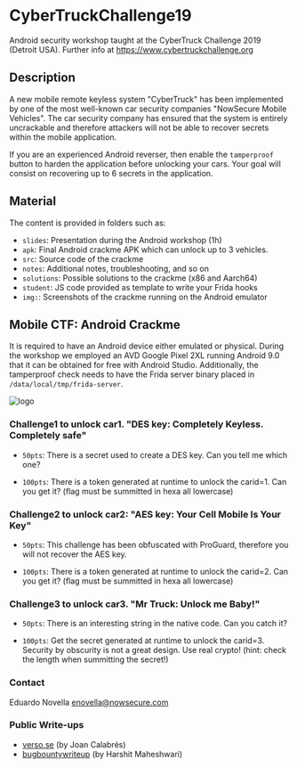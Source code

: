 # CyberTruckChallenge19

Android security workshop taught at the CyberTruck Challenge 2019 (Detroit USA). Further info at https://www.cybertruckchallenge.org

## Description

A new mobile remote keyless system "CyberTruck" has been implemented by one of the most well-known car security companies "NowSecure Mobile Vehicles". The car security company has ensured that the system is entirely uncrackable and therefore attackers will not be able to recover secrets within the mobile application.

If you are an experienced Android reverser, then enable the `tamperproof` button to harden the application before unlocking your cars. Your goal will consist on recovering up to 6 secrets in the application.

## Material

The content is provided in folders such as:
- `slides`: Presentation during the Android workshop (1h)
- `apk`: Final Android crackme APK which can unlock up to 3 vehicles.
- `src`: Source code of the crackme
- `notes`: Additional notes, troubleshooting, and so on
- `solutions`: Possible solutions to the crackme (x86 and Aarch64)
- `student`: JS code provided as template to write your Frida hooks
- `img:`: Screenshots of the crackme running on the Android emulator


## Mobile CTF: Android Crackme

It is required to have an Android device either emulated or physical. During the workshop we employed an AVD Google Pixel 2XL running Android 9.0 that it can be obtained for free with Android Studio. Additionally, the tamperproof check needs to have the Frida server binary placed in `/data/local/tmp/frida-server`.

![logo](img/cybertruckMobileKeyless2.png)

### Challenge1 to unlock car1. "DES key: Completely Keyless. Completely safe"

- `50pts`: There is a secret used to create a DES key. Can you tell me which one?

- `100pts`: There is a token generated at runtime to unlock the carid=1. Can you get it? (flag must be summitted in hexa all lowercase)


### Challenge2 to unlock car2: "AES key: Your Cell Mobile Is Your Key"

- `50pts`: This challenge has been obfuscated with ProGuard, therefore you will not recover the AES key.

- `100pts`: There is a token generated at runtime to unlock the carid=2. Can you get it? (flag must be summitted in hexa all lowercase)


###  Challenge3 to unlock car3. "Mr Truck: Unlock me Baby!"

- `50pts`: There is an interesting string in the native code. Can you catch it?

- `100pts`: Get the secret generated at runtime to unlock the carid=3. Security by obscurity is not a great design. Use real crypto! (hint: check the length when summitting the secret!)


### Contact

Eduardo Novella <enovella@nowsecure.com>

### Public Write-ups

- [verso.se](https://www.verso.re/posts/cybertruck/) (by Joan Calabrés)
- [bugbountywriteup](https://medium.com/bugbountywriteup/cybertruck-challenge-2019-android-ctf-e39c7f796530) (by Harshit Maheshwari)

